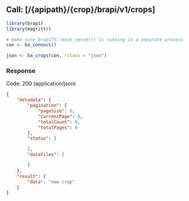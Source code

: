 

## Call: [/{apipath}/{crop}/brapi/v1/crops]

```r
library(brapi)
library(magrittr)

# make sure brapiTS::mock_server() is running in a separate process
con <- ba_connect()

json <- ba_crops(con, rclass = "json")
```

### Response

Code: 200 (application/json)

```json
{
    "metadata": {
        "pagination": {
            "pageSize": 0,
            "currentPage": 0,
            "totalCount": 0,
            "totalPages": 0
        },
        "status": [

        ],
        "datafiles": [

        ]
    },
    "result": {
        "data": "new crop"
    }
}

```
